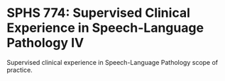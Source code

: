 # SPHS 774: Supervised Clinical Experience in Speech-Language Pathology IV

Supervised clinical experience in Speech-Language Pathology scope of practice.